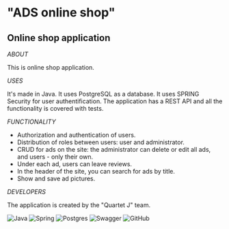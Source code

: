 
# "ADS online shop"

## Online shop application

*ABOUT*

This is online shop application.

*USES*

It's made in Java. It uses PostgreSQL as a database.
It uses SPRING Security for user authentification.
The application has a REST API and all the functionality is covered with tests.

*FUNCTIONALITY*

 - Authorization and authentication of users.
 - Distribution of roles between users: user and administrator.
 - CRUD for ads on the site: the administrator can delete or edit all ads, and users - only their own.
 - Under each ad, users can leave reviews.
 - In the header of the site, you can search for ads by title.
 - Show and save ad pictures.

*DEVELOPERS*

The application is created by the "Quartet J" team.

![Java](https://img.shields.io/badge/java-%23ED8B00.svg?style=for-the-badge&logo=java&logoColor=white)
![Spring](https://img.shields.io/badge/spring-%236DB33F.svg?style=for-the-badge&logo=spring&logoColor=white)
![Postgres](https://img.shields.io/badge/postgres-%23316192.svg?style=for-the-badge&logo=postgresql&logoColor=white)
![Swagger](https://img.shields.io/badge/-Swagger-%23Clojure?style=for-the-badge&logo=swagger&logoColor=white)
![GitHub](https://img.shields.io/badge/github-%23121011.svg?style=for-the-badge&logo=github&logoColor=white)